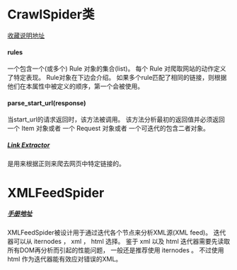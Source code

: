 CrawlSpider类
=

[收藏说明地址](file:///Users/linan/www/scrapy_doc_chs/build/html/topics/spiders.html#crawlspider)


#### rules

一个包含一个(或多个) Rule 对象的集合(list)。 每个 Rule 对爬取网站的动作定义了特定表现。 Rule对象在下边会介绍。 如果多个rule匹配了相同的链接，则根据他们在本属性中被定义的顺序，第一个会被使用。



#### parse_start_url(response)

当start_url的请求返回时，该方法被调用。 该方法分析最初的返回值并必须返回一个 Item 对象或者 一个 Request 对象或者 一个可迭代的包含二者对象。

##### [Link Extractor](file:///Users/linan/www/scrapy_doc_chs/build/html/topics/link-extractors.html#topics-link-extractors) 

是用来根据正则来爬去网页中特定链接的。

XMLFeedSpider
=

##### [手册地址](file:///Users/linan/www/scrapy_doc_chs/build/html/topics/spiders.html#scrapy.contrib.spiders.XMLFeedSpider)

XMLFeedSpider被设计用于通过迭代各个节点来分析XML源(XML feed)。 迭代器可以从 iternodes ， xml ， html 选择。 鉴于 xml 以及 html 迭代器需要先读取所有DOM再分析而引起的性能问题， 一般还是推荐使用 iternodes 。 不过使用 html 作为迭代器能有效应对错误的XML。

